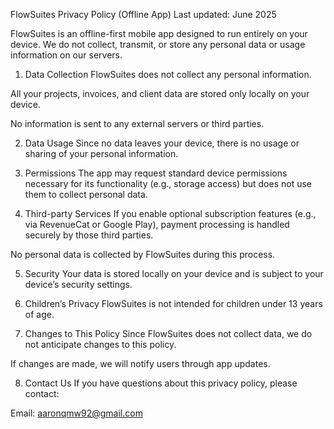 FlowSuites Privacy Policy (Offline App)
Last updated: June 2025

FlowSuites is an offline-first mobile app designed to run entirely on your device. We do not collect, transmit, or store any personal data or usage information on our servers.

1. Data Collection
FlowSuites does not collect any personal information.

All your projects, invoices, and client data are stored only locally on your device.

No information is sent to any external servers or third parties.

2. Data Usage
Since no data leaves your device, there is no usage or sharing of your personal information.

3. Permissions
The app may request standard device permissions necessary for its functionality (e.g., storage access) but does not use them to collect personal data.

4. Third-party Services
If you enable optional subscription features (e.g., via RevenueCat or Google Play), payment processing is handled securely by those third parties.

No personal data is collected by FlowSuites during this process.

5. Security
Your data is stored locally on your device and is subject to your device’s security settings.

6. Children’s Privacy
FlowSuites is not intended for children under 13 years of age.

7. Changes to This Policy
Since FlowSuites does not collect data, we do not anticipate changes to this policy.

If changes are made, we will notify users through app updates.

8. Contact Us
If you have questions about this privacy policy, please contact:

Email: aaronqmw92@gmail.com
